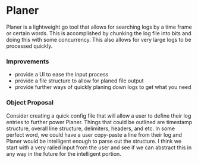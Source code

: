 # Planer

Planer is a lightweight go tool that allows for searching logs by a time frame or 
certain words. This is accomplished by chunking the log file into bits and doing this
with some concurrency. This also allows for very large logs to be processed quickly.

### Improvements

- provide a UI to ease the input process
- provide a file structure to allow for planed file output
- provide further ways of quickly planing down logs to get what you need

### Object Proposal

Consider creating a quick config file that will allow a user to define their log entries to further power Planer. 
Things that could be outlined are timestamp structure, overall line structure, delimiters, headers, and etc. In 
some perfect word, we could have a user copy-paste a line from their log and Planer would be intelligent enough
to parse out the structure. I think we start with a very railed input from the user and see if we can abstract this 
in any way in the future for the intelligent portion.